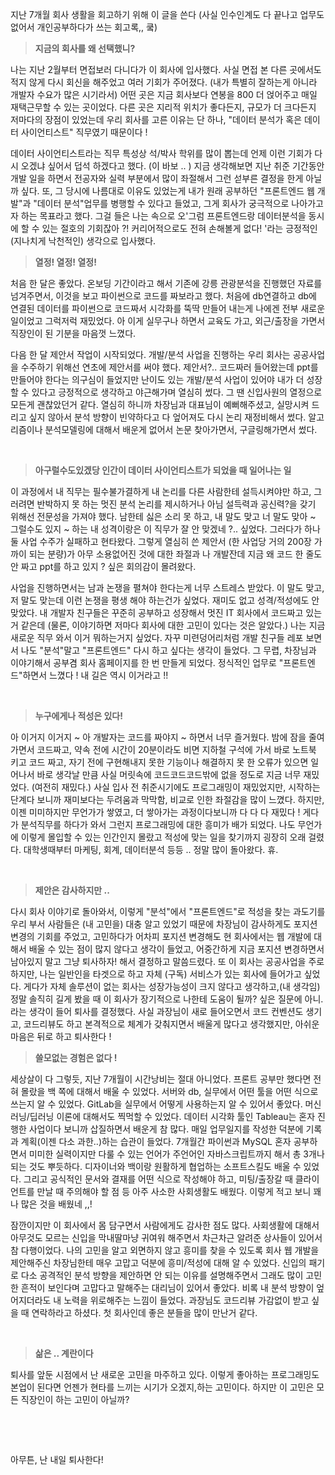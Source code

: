 지난 7개월 회사 생활을 회고하기 위해 이 글을 쓴다 (사실 인수인계도 다 끝나고 업무도 없어서 개인공부하다가 쓰는 회고록,, 쿸)

> **지금의 회사를 왜 선택했니?**

나는 지난 2월부터 면접보러 다니다가 이 회사에 입사했다. 사실 면접 본 다른 곳에서도 적지 않게 다시 회신을 해주었고 여러 기회가 주어졌다. (내가 특별히 잘하는게 아니라 개발자 수요가 많은 시기라서) 어떤 곳은 지금 회사보다 연봉을 800 더 얹어주고 매일 재택근무할 수 있는 곳이었다. 다른 곳은 지리적 위치가 좋다든지, 규모가 더 크다든지 저마다의 장점이 있었는데 우리 회사를 고른 이유는 단 하나, "데이터 분석가 혹은 데이터 사이언티스트" 직무였기 때문이다 !

데이터 사이언티스트라는 직무 특성상 석/박사 학위를 많이 뽑는데 언제 이런 기회가 다시 오겠냐 싶어서 덥석 하겠다고 했다. (이 바보 .. ) 지금 생각해보면 지난 취준 기간동안 개발 일을 하면서 전공자와 실력 부분에서 많이 좌절해서 그런 섣부른 결정을 한게 아닐까 싶다. 또, 그 당시에 나름대로 이유도 있었는게 내가 원래 공부하던 "프론트엔드 웹 개발"과 "데이터 분석"업무를 병행할 수 있다고 들었고, 그게 회사가 궁극적으로 나아가고자 하는 목표라고 했다. 그걸 들은 나는 속으로 오'그럼 프론트엔드랑 데이터분석을 동시에 할 수 있는 절호의 기회잖아 ?! 커리어적으로도 전혀 손해볼게 없다! '라는 긍정적인(지나치게 낙천적인) 생각으로 입사했다.

> **열정! 열정! 열정!**

처음 한 달은 좋았다. 온보딩 기간이라고 해서 기존에 강릉 관광분석을 진행했던 자료를 넘겨주면서, 이것을 보고 파이썬으로 코드를 짜보라고 했다. 처음에 db연결하고 db에 연결된 데이터를 파이썬으로 코드짜서 시각화를 뚝딱 만들어 내는게 나에겐 전부 새로운 일이었고 그럭저럭 재밌었다. 아 이게 실무구나 하면서 교육도 가고, 외근/출장을 가면서 직장인이 된 기분을 마음껏 느꼈다.

다음 한 달 제안서 작업이 시작되었다. 개발/분석 사업을 진행하는 우리 회사는 공공사업을 수주하기 위해선 연초에 제안서를 써야 했다. 제안서?.. 코드짜러 들어왔는데 ppt를 만들어야 한다는 의구심이 들었지만 난이도 있는 개발/분석 사업이 있어야 내가 더 성장할 수 있다고 긍정적으로 생각하고 야근해가며 열심히 썼다. 그 땐 신입사원의 열정으로 모든게 괜찮았던거 같다. 열심히 하니까 차장님과 대표님이 예뻐해주셨고, 실망시켜 드리고 싶지 않아서 분석 방향이 빈약하다고 다 엎어져도 다시 논리 재정비해서 썼다. 알고리즘이나 분석모델링에 대해서 배운게 없어서 논문 찾아가면서, 구글링해가면서 썼다.

​

> **아구럴수도있겠당 인간이 데이터 사이언티스트가 되었을 때 일어나는 일**

이 과정에서 내 직무는 필수불가결하게 내 논리를 다른 사람한테 설득시켜야만 하고, 그러려면 반박하지 못 하는 멋진 분석 논리를 제시하거나 아님 설득력과 공신력?을 갖기 위해선 전문성을 가져야 했다. 남한테 싫은 소리 못 하고, 내 말도 맞고 너 말도 맞아 ~ 그럴수도 있지 ~ 하는 내 성격이랑은 이 직무가 잘 안 맞겠네 ?.. 싶었다. 그러다가 하나 둘 사업 수주가 실패하고 현타왔다. 그렇게 열심히 쓴 제안서 (한 사업당 거의 200장 가까이 되는 분량)가 아무 소용없어진 것에 대한 좌절과 나 개발잔데 지금 왜 코드 한 줄도 안 짜고 ppt를 하고 있지 ? 싶은 회의감이 몰려왔다.

사업을 진행하면서는 남과 논쟁을 펼쳐야 한다는게 너무 스트레스 받았다. 이 말도 맞고, 저 말도 맞는데 이런 논쟁을 평생 해야 하는건가 싶었다. 재미도 없고 성격/적성에도 안 맞았다. 내 개발자 친구들은 꾸준히 공부하고 성장해서 멋진 IT 회사에서 코드짜고 있는거 같은데 (물론, 이야기하면 저마다 회사에 대한 고민이 있다는 것은 알았다.) 나는 지금 새로운 직무 와서 이거 뭐하는거지 싶었다. 자꾸 미련덩어리처럼 개발 친구들 레포 보면서 나도 "분석"말고 "프론트엔드" 다시 하고 싶다는 생각이 들었다. 그 무렵, 차장님과 이야기해서 공부겸 회사 홈페이지를 한 번 만들게 되었다. 정식적인 업무로 "프론트엔드"하면서 느꼈다 ! 내 길은 역시 이거라고 !!

​

> **누구에게나 적성은 있다!**

아 이거지 이거지 ~ 아 개발자는 코드를 짜야지 ~ 하면서 너무 즐거웠다. 밤에 잠을 줄여가면서 코드짜고, 약속 전에 시간이 20분이라도 비면 지하철 구석에 가서 바로 노트북 키고 코드 짜고, 자기 전에 구현해내지 못한 기능이나 해결하지 못 한 오류가 있으면 일어나서 바로 생각날 만큼 사실 머릿속에 코드코드코드밖에 없을 정도로 지금 너무 재밌었다. (여전히 재밌다.) 사실 입사 전 취준시기에도 프로그래밍이 재밌었지만, 시작하는 단계다 보니까 재미보다는 두려움과 막막함, 비교로 인한 좌절감을 많이 느꼈다. 하지만, 이젠 미미하지만 무언가가 쌓였고, 더 쌓아가는 과정이다보니까 다 다 다 재밌다 ! 게다가 분석직무를 하다가 와서 그런지 프로그래밍에 대한 흥미가 배가 되었다. 나도 무언가에 이렇게 몰입할 수 있는 인간인지 몰랐고 적성에 맞는 일을 찾기까지 굉장히 오래 걸렸다. 대학생때부터 마케팅, 회계, 데이터분석 등등 .. 정말 많이 돌아왔다. 휴.

​

> **제안은 감사하지만 ..**

다시 회사 이야기로 돌아와서, 이렇게 "분석"에서 "프론트엔드"로 적성을 찾는 과도기를 우리 부서 사람들은 (내 고민을) 대충 알고 있었기 때문에 차장님이 감사하게도 포지션 변경의 기회를 주었고, 고민하다가 어차피 포지션 변경해도 현 회사에서는 웹 개발에 대해서 배울 수 있는 점이 많지 않다고 생각이 들었고, 어중간하게 지금 포지션 변경하면서 남아있지 말고 그냥 퇴사하자! 해서 결정하고 말씀드렸다. 또 이 회사는 공공사업을 주로 하지만, 나는 일반인을 타겟으로 하고 자체 (구독) 서비스가 있는 회사에 들어가고 싶었다. 게다가 자체 솔루션이 없는 회사는 성장가능성이 크지 않다고 생각하고,(내 생각임) 정말 솔직히 길게 봤을 때 이 회사가 장기적으로 나한테 도움이 될까? 싶은 질문에 아니.라는 생각이 들어 퇴사를 결정했다. 사실 과장님이 새로 들어오면서 코드 컨벤션도 생기고, 코드리뷰도 하고 본격적으로 체계가 갖춰지면서 배울게 많다고 생각했지만, 아쉬운 마음은 뒤로 하고 퇴사한다 !

> **쓸모없는 경험은 없다 !**

세상살이 다 그렇듯, 지난 7개월이 시간낭비는 절대 아니었다.
프론트 공부만 했다면 전혀 몰랐을 백 쪽에 대해서 배울 수 있었다. 서버와 db, 실무에서 어떤 툴을 어떤 식으로 쓰는지 알 수 있었다. GitLab을 실무에서 어떻게 사용하는지 알 수 있어서 좋았다. 머신러닝/딥러닝 이론에 대해서도 찍먹할 수 있었다. 데이터 시각화 툴인 Tableau는 혼자 진행한 사업이다 보니까 삽질하면서 배운게 참 많다. 매일 업무일지를 작성한 덕분에 기록과 계획(이젠 다소 과한..)하는 습관이 들었다. 7개월간 파이썬과 MySQL 혼자 공부하면서 미미한 실력이지만 다룰 수 있는 언어가 주언어인 자바스크립트까지 해서 총 3개나 되는 것도 뿌듯하다. 디자이너와 백이랑 원활하게 협업하는 소프트스킬도 배울 수 있었다. 그리고 공식적인 문서와 결재를 어떤 식으로 작성해야 하고, 미팅/출장갈 때 클라이언트를 만날 때 주의해야 할 점 등 아주 사소한 사회생활도 배웠다. 이렇게 적고 보니 꽤나 많은 것을 배웠네 ,,!

잠깐이지만 이 회사에서 몸 담구면서 사람에게도 감사한 점도 많다. 사회생활에 대해서 아무것도 모르는 신입을 막내딸마냥 귀여워 해주면서 차근차근 알려준 상사들이 있어서 참 다행이었다. 나의 고민을 알고 외면하지 않고 흥미를 찾을 수 있도록 회사 웹 개발을 제안해주신 차장님한테 매우 고맙고 덕분에 흥미/적성에 대해 알 수 있었다. 신입의 패기로 다소 공격적인 분석 방향을 제안하면 안 되는 이유를 설명해주면서 그래도 많이 고민한 흔적이 보인다며 고맙다고 말해주는 대리님이 있어서 좋았다. 비록 내 분석 방향이 엎어지더라도 내 노력을 위로해주는 느낌이 들었다. 과장님도 코드리뷰 가감없이 받고 싶을 때 연락하라고 하셨다. 첫 회사인데 좋은 분들을 많이 만난거 같다.

​

> **삶은 .. 계란이다**

퇴사를 앞둔 시점에서 난 새로운 고민을 마주하고 있다. 이렇게 좋아하는 프로그래밍도 본업이 된다면 언젠가 현타를 느끼는 시기가 오겠지,하는 고민이다. 하지만 이 고민은 모든 직장인이 하는 고민이 아닐까?

​

​

아무튼, 난 내일 퇴사한다!
